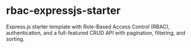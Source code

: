 # rbac-expressjs-starter
Express.js starter template with Role-Based Access Control (RBAC), authentication, and a full-featured CRUD API with pagination, filtering, and sorting.
